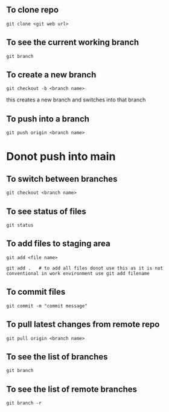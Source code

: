 ## To clone repo 
```
git clone <git web url>
```
## To see the current working branch

```
git branch
```

## To create a new branch
```
git checkout -b <branch name> 
```

this creates a new branch and switches into that branch

## To push into a branch
```
git push origin <branch name>
```

# Donot push into main

## To switch between branches

```
git checkout <branch name>
```

## To see status of files
```
git status
```

## To add files to staging area
```
git add <file name> 
```
```
git add .   # to add all files donot use this as it is not conventional in work environment use git add filename
```

## To commit files
```
git commit -m "commit message"
```

## To pull latest changes from remote repo
```
git pull origin <branch name>
```
## To see the list of branches
```
git branch
```
## To see the list of remote branches

```
git branch -r
```



